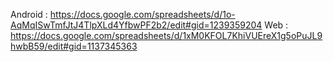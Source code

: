 Android : https://docs.google.com/spreadsheets/d/1o-AqMqISwTmfJtJ4TlpXLd4YfbwPF2b2/edit#gid=1239359204
Web : https://docs.google.com/spreadsheets/d/1xM0KFOL7KhiVUEreX1g5oPuJL9hwbB59/edit#gid=1137345363